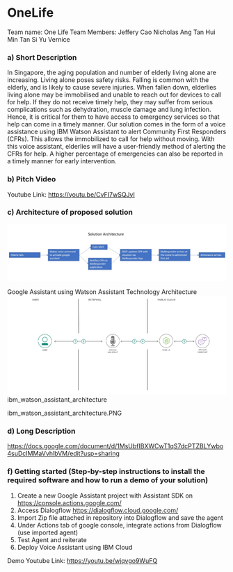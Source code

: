 # OneLife
Team name: One Life
Team Members: 
Jeffery Cao
Nicholas Ang
Tan Hui Min
Tan Si Yu Vernice

### a) Short Description
In Singapore, the aging population and number  of elderly living alone are increasing. Living alone poses safety risks. Falling is common with the elderly, and is likely to cause severe injuries. When fallen down, elderlies living alone may be immobilised and unable to reach out for devices to call for help. If they do not receive timely help, they may suffer from serious complications such as dehydration, muscle damage and lung infection. Hence, it is critical for them to have access to emergency services so that help can come in a timely manner.  Our solution comes in the form of a voice assistance using IBM Watson Assistant to alert Community First Responders (CFRs). This allows the immobilized to call for help without moving.  With this voice assistant, elderlies will have a user-friendly method of alerting the CFRs for help. A higher percentage of emergencies can also be reported in a timely manner for early intervention.

### b) Pitch Video
Youtube Link: https://youtu.be/CvFI7wSQJyI

### c) Architecture of proposed solution
![alt text](https://github.com/jeffery1236/OneLife-Boy_SCDFXIBM/blob/master/architecture.jpeg?raw=true)

Google Assistant using Watson Assistant Technology Architecture
![alt text](https://github.com/jeffery1236/OneLife-Boy_SCDFXIBM/blob/master/ibm_watson_assistant_architecture.PNG?raw=true)
ibm_watson_assistant_architecture

ibm_watson_assistant_architecture.PNG
### d) Long Description
https://docs.google.com/document/d/1MsUbfIBXWCwT1qS7dcPTZBLYwbo4suDcIMMaVvhlbVM/edit?usp=sharing

### f) Getting started (Step-by-step instructions to install the required software and how to run a demo of your solution)

1. Create a new Google Assistant project with Assistant SDK on https://console.actions.google.com/
2. Access Dialogflow https://dialogflow.cloud.google.com/
3. Import Zip file attached in repository into Dialogflow and save the agent
4. Under Actions tab of google console, integrate actions from Dialogflow (use imported agent)
5. Test Agent and reiterate
6. Deploy Voice Assistant using IBM Cloud

Demo Youtube Link: https://youtu.be/wjqvgo9WuFQ